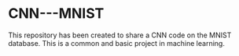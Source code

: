# CNN---MNIST
This repository has been created to share a CNN code on the MNIST database. This is a common and basic project in machine learning.  
